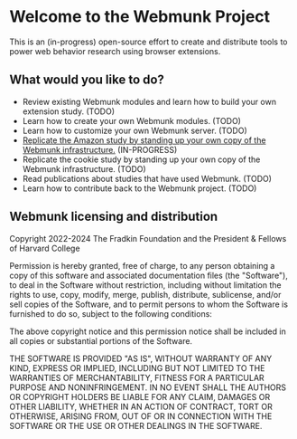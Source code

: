 # Welcome to the Webmunk Project

This is an (in-progress) open-source effort to create and distribute tools to power web behavior research using browser extensions.

## What would you like to do?

- Review existing Webmunk modules and learn how to build your own extension study. (TODO)
- Learn how to create your own Webmunk modules. (TODO)
- Learn how to customize your own Webmunk server. (TODO)
- [Replicate the Amazon study by standing up your own copy of the Webmunk infrastructure.](https://github.com/Webmunk-Project/.github/blob/main/docs/amazon-study/README.md) (IN-PROGRESS)
- Replicate the cookie study by standing up your own copy of the Webmunk infrastructure. (TODO)
- Read publications about studies that have used Webmunk. (TODO)
- Learn how to contribute back to the Webmunk project. (TODO)

## Webmunk licensing and distribution

Copyright 2022-2024 The Fradkin Foundation and the President & Fellows of Harvard College

Permission is hereby granted, free of charge, to any person obtaining a copy of this software and associated documentation files (the "Software"), to deal in the Software without restriction, including without limitation the rights to use, copy, modify, merge, publish, distribute, sublicense, and/or sell copies of the Software, and to permit persons to whom the Software is furnished to do so, subject to the following conditions:

The above copyright notice and this permission notice shall be included in all copies or substantial portions of the Software.

THE SOFTWARE IS PROVIDED "AS IS", WITHOUT WARRANTY OF ANY KIND, EXPRESS OR IMPLIED, INCLUDING BUT NOT LIMITED TO THE WARRANTIES OF MERCHANTABILITY, FITNESS FOR A PARTICULAR PURPOSE AND NONINFRINGEMENT. IN NO EVENT SHALL THE AUTHORS OR COPYRIGHT HOLDERS BE LIABLE FOR ANY CLAIM, DAMAGES OR OTHER LIABILITY, WHETHER IN AN ACTION OF CONTRACT, TORT OR OTHERWISE, ARISING FROM, OUT OF OR IN CONNECTION WITH THE SOFTWARE OR THE USE OR OTHER DEALINGS IN THE SOFTWARE.  
